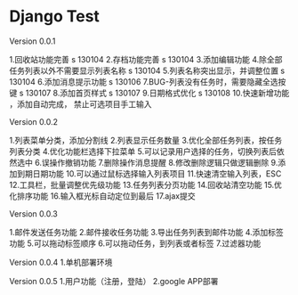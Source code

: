 Django Test
===========

Version 0.0.1

1.回收站功能完善 s 130104
2.存档功能完善 s 130104
3.添加编辑功能 
4.除全部任务列表以外不需要显示列表名称 s 130104
5.列表名称突出显示，并调整位置 s 130104
6.添加消息提示功能 s 130106
7.BUG-列表没有任务时，需要隐藏全选按键 s 130107
8.添加首页样式 s 130107
9.日期格式优化 s 130108
10.快速新增功能 ，添加自动完成， 禁止可选项目手工输入

Version 0.0.2

1.列表菜单分类，添加分割线 
2.列表显示任务数量 
3.优化全部任务列表，按任务列表分类 
4.优化功能栏选择下拉菜单 
5.可以记录用户选择的任务，切换列表后依然选中 
6.误操作撤销功能 
7.删除操作消息提醒 
8.修改删除逻辑只做逻辑删除 
9.添加到期日期功能 
10.可以通过鼠标选择输入列表项目 
11.快速清空输入列表，ESC
12.工具栏，批量调整优先级功能
13.任务列表分页功能
14.回收站清空功能
15.优化排序功能
16.输入框光标自动定位到最后
17.ajax提交

Version 0.0.3

1.邮件发送任务功能 
2.邮件接收任务功能 
3.导出任务列表到邮件功能 
4.添加标签功能 
5.可以拖动标签顺序 
6.可以拖动任务，到列表或者标签 
7.过滤器功能

Version 0.0.4
1.单机部署环境 

Version 0.0.5
1.用户功能（注册，登陆）
2.google APP部署 
